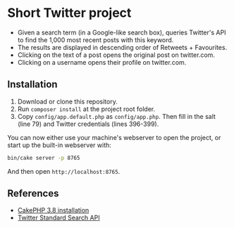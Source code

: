 # Short Twitter project

* Given a search term (in a Google-like search box), queries Twitter's API to find the 1,000 most recent posts with this keyword.
* The results are displayed in descending order of Retweets + Favourites.
* Clicking on the text of a post opens the original post on twitter.com.
* Clicking on a username opens their profile on twitter.com.

## Installation

1. Download or clone this repository.
2. Run `composer install` at the project root folder.
3. Copy `config/app.default.php` as `config/app.php`. Then fill in the salt (line 79) and Twitter credentials (lines 396-399).

You can now either use your machine's webserver to open the project, or start up the built-in webserver with:

```bash
bin/cake server -p 8765
```

And then open `http://localhost:8765`.

## References

* [CakePHP 3.8 installation](https://book.cakephp.org/3.0/en/installation.html)
* [Twitter Standard Search API](https://developer.twitter.com/en/docs/tweets/search/api-reference/get-search-tweets.html)
